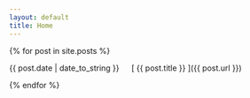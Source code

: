 ```yaml
---
layout: default
title: Home
---
```

{% for post in site.posts %}

{{ post.date | date_to_string }} &emsp; [ {{ post.title }} ]({{ post.url }})

{% endfor %}
